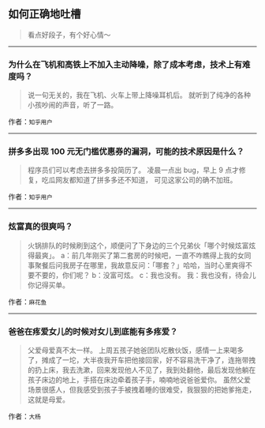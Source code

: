 ## 如何正确地吐槽

> 看点好段子，有个好心情～


 
---

### 为什么在飞机和高铁上不加入主动降噪，除了成本考虑，技术上有难度吗？

> 说一句无关的，我在飞机、火车上带上降噪耳机后。
> 就听到了纯净的各种小孩吵闹的声音，听了一路。


作者：`知乎用户`

---

### 拼多多出现 100 元无门槛优惠券的漏洞，可能的技术原因是什么？

> 程序员们可以考虑去拼多多投简历了。
> 凌晨一点出 bug，早上 9 点才修复，吃瓜网友都知道了拼多多还不知道，
> 可见这家公司的确不加班。


作者：`知乎用户`

---

### 炫富真的很爽吗？

> 火锅排队的时候刷到这个，顺便问了下身边的三个兄弟伙「哪个时候炫富炫得最爽」。
> a：前几年刚买了第二套房的时候吧，一直不咋瞧得上我的女同事聚餐后问我房子在哪里，我故意反问：「哪套？」哈哈，当时心里爽得不要不要的，你们呢？
> b：没富可炫。
> c：我也没有。
> 我：我也没有，待会儿你记得买单。


作者：`麻花鱼`

---

### 爸爸在疼爱女儿的时候对女儿到底能有多疼爱？

> 父爱母爱真不太一样。
> 上周五孩子她爸团队吃散伙饭，感情一上来喝多了，摊成了一坨，大半夜我开车把他接回家，好不容易洗干净了，连拖带拽的扔上床，我去洗漱，回来发现他人不见了，我到处翻他，最后发现他躺在孩子床边的地上，手搭在床边牵着孩子手，喃喃地说爸爸爱你。
> 虽然父爱场景很感人，但我感受到孩子手被拽着睡的很难受，我狠狠的把她爹拖走，这就是母爱。


作者：`大杨`